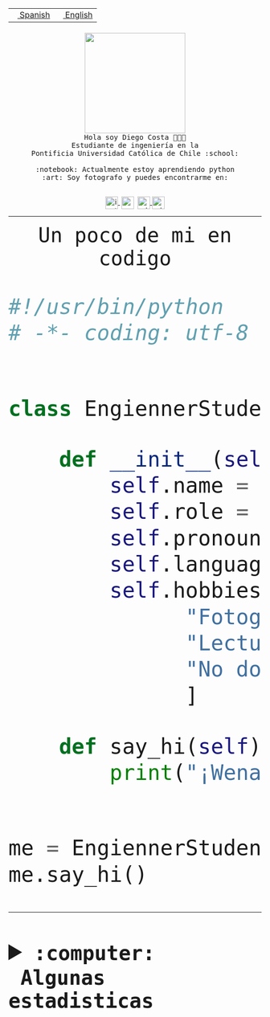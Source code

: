 <table border="0"  align="right">
 <tr><td><a href="README.md"><img src="https://upload.wikimedia.org/wikipedia/commons/thumb/8/89/Bandera_de_Espa%C3%B1a.svg/1200px-Bandera_de_Espa%C3%B1a.svg.png" height="10"> Spanish</a></td>
 <td><a href="README.en.md"><img src="https://upload.wikimedia.org/wikipedia/commons/a/a4/Flag_of_the_United_States.svg" height="10"> English</a></td></tr>
</table><br><br><br>


<p align="center">
  <img src="https://github.com/diegocostares/diegocostares/blob/main/Images/aaa2.gif?raw=true" height="200px">
  <br><samp>
    Hola soy Diego Costa 👨🏻‍💻<br>
    Estudiante de ingeniería en la <br>
    Pontificia Universidad Católica de Chile :school:<br>
  <br>
    :notebook: Actualmente estoy aprendiendo python <br>
    :art: Soy fotografo y puedes encontrarme en: <br>
  <br></samp>
  
</p>

<p align="center">
   <a href="https://instagram.com/diegocosta_no" target="blank">
    <img 
    align="center" src="https://cdn.jsdelivr.net/npm/simple-icons@3.0.1/icons/instagram.svg" alt="instagram" height="25px" width="25px" />
  </a>
  <a style="border: 3px solid; color: white;"href="https://t.me/diegocosta_no" target="blank">
  <img
  align="center" alt="Telegram" width="25px" src="https://icons-for-free.com/iconfiles/png/512/Telegram-1324888767380505522.png" />
</a>
<a href="https://api.whatsapp.com/send?phone=56971897835&text=Hola!" target="blank">
  <img
  align="center" alt="wtsp" width="25px" src="https://img.icons8.com/pastel-glyph/2x/whatsapp--v2.png" />
</a>
<a href="https://www.linkedin.com/in/diego-costa-786249213/" target="blank">
  <img
  align="center" alt="wtsp" width="25px" src="https://img.icons8.com/metro/452/linkedin.png" />
</a>

  </a>
</p>

---


<p align="center"><font size="25"><samp>Un poco de mi en codigo</samp></front></p>


```python
#!/usr/bin/python
# -*- coding: utf-8 -*-


class EngiennerStudent:

    def __init__(self):
        self.name = "Diego Costa"
        self.role = "Estudiante"
        self.pronouns = "he/him"
        self.language_spoken = ["es_CL", "en_US"]
        self.hobbies = [
              "Fotografia",
              "Lectura",
              "No dormir",
              ]

    def say_hi(self):
        print("¡Wena mundo!")


me = EngiennerStudent()
me.say_hi()
```
---
<details>
  <summary><b><samp>:computer: &nbsp;Algunas estadisticas</samp></b></summary>
  <br/></p>

<!--START_SECTION:waka-->
![Code Time](http://img.shields.io/badge/Code%20Time-772%20hrs%206%20mins-blue)

**Soy nocturno 🦉** 

```text
🌞 Mañana         7 commits       ░░░░░░░░░░░░░░░░░░░░░░░░░   01.07 % 
🌆 Día          198 commits       ███████░░░░░░░░░░░░░░░░░░   30.23 % 
🌃 Tarde        262 commits       ██████████░░░░░░░░░░░░░░░   40.00 % 
🌙 Noche        188 commits       ███████░░░░░░░░░░░░░░░░░░   28.70 % 

```
📅 **Soy más productivo los Miércoles** 

```text
Lunes           82 commits       ███░░░░░░░░░░░░░░░░░░░░░░   12.52 % 
Martes          74 commits       ██░░░░░░░░░░░░░░░░░░░░░░░   11.30 % 
Miércoles      142 commits       █████░░░░░░░░░░░░░░░░░░░░   21.68 % 
Jueves          82 commits       ███░░░░░░░░░░░░░░░░░░░░░░   12.52 % 
Viernes         57 commits       ██░░░░░░░░░░░░░░░░░░░░░░░   08.70 % 
Sábado          91 commits       ███░░░░░░░░░░░░░░░░░░░░░░   13.89 % 
Domingo        127 commits       ████░░░░░░░░░░░░░░░░░░░░░   19.39 % 

```


📊 **Esta semana me dediqué a** 

```text
🐱‍💻 Proyectos: 
Analisis de datos futbol 3 hrs 6 mins        ████████░░░░░░░░░░░░░░░░░   35.28 % 
scraper                  2 hrs 49 mins       ████████░░░░░░░░░░░░░░░░░   32.03 % 
Unknown Project          1 hr 11 mins        ███░░░░░░░░░░░░░░░░░░░░░░   13.48 % 
aa                       1 hr 3 mins         ███░░░░░░░░░░░░░░░░░░░░░░   11.95 % 
Documents                38 mins             █░░░░░░░░░░░░░░░░░░░░░░░░   07.25 % 

```


 Last Updated on 11/02/2023 12:36:51 UTC
<!--END_SECTION:waka-->
  
  

<p align="center"> <img src="https://github-readme-stats.vercel.app/api?username=diegocostares&show_icons=true&theme=ayu-mirage" alt="abhisheknaiidu" /></p>
 
</details>
